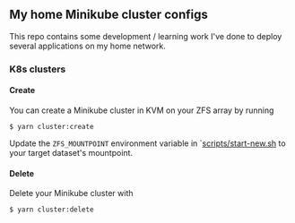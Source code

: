 ## My home Minikube cluster configs

This repo contains some development / learning work I've done to deploy several applications on my home network.

### K8s clusters

#### Create

You can create a Minikube cluster in KVM on your ZFS array by running

```shell
$ yarn cluster:create
```

Update the `ZFS_MOUNTPOINT` environment variable in `[scripts/start-new.sh](scripts/start-new.sh) to your target dataset's mountpoint.

#### Delete

Delete your Minikube cluster with

```shell
$ yarn cluster:delete
```
